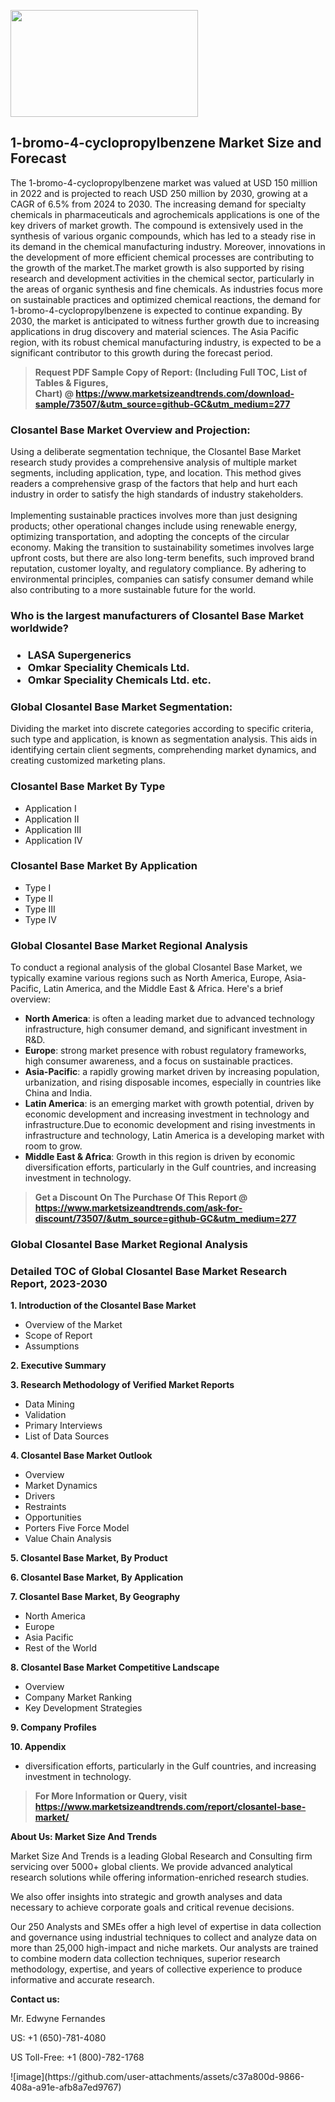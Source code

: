 <p><img class="alignnone size-medium wp-image-20088" src="https://ffe5etoiles.com/wp-content/uploads/2024/12/MST1-300x171.png" alt="" width="300" height="171" /></p><h2>1-bromo-4-cyclopropylbenzene Market Size and Forecast</h2><p>The 1-bromo-4-cyclopropylbenzene market was valued at USD 150 million in 2022 and is projected to reach USD 250 million by 2030, growing at a CAGR of 6.5% from 2024 to 2030. The increasing demand for specialty chemicals in pharmaceuticals and agrochemicals applications is one of the key drivers of market growth. The compound is extensively used in the synthesis of various organic compounds, which has led to a steady rise in its demand in the chemical manufacturing industry. Moreover, innovations in the development of more efficient chemical processes are contributing to the growth of the market.The market growth is also supported by rising research and development activities in the chemical sector, particularly in the areas of organic synthesis and fine chemicals. As industries focus more on sustainable practices and optimized chemical reactions, the demand for 1-bromo-4-cyclopropylbenzene is expected to continue expanding. By 2030, the market is anticipated to witness further growth due to increasing applications in drug discovery and material sciences. The Asia Pacific region, with its robust chemical manufacturing industry, is expected to be a significant contributor to this growth during the forecast period.</p></p><blockquote id="" class=""><strong>Request PDF Sample Copy of Report: (Including Full TOC, List of Tables &amp; Figures, Chart)&nbsp;@&nbsp;<strong><a href="https://www.marketsizeandtrends.com/download-sample/73507/&utm_source=github-GC&utm_medium=277" target="_blank">https://www.marketsizeandtrends.com/download-sample/73507/&utm_source=github-GC&utm_medium=277</a></strong></strong></blockquote><h3 id="" class="">Closantel Base Market&nbsp;Overview and Projection:</h3><p id="" class="">Using a deliberate segmentation technique, the Closantel Base Market research study provides a comprehensive analysis of multiple market segments, including application, type, and location. This method gives readers a comprehensive grasp of the factors that help and hurt each industry in order to satisfy the high standards of industry stakeholders. <br /> <br />Implementing sustainable practices involves more than just designing products; other operational changes include using renewable energy, optimizing transportation, and adopting the concepts of the circular economy. Making the transition to sustainability sometimes involves large upfront costs, but there are also long-term benefits, such improved brand reputation, customer loyalty, and regulatory compliance. By adhering to environmental principles, companies can satisfy consumer demand while also contributing to a more sustainable future for the world.</p><h3 id="" class="">Who is the largest manufacturers of&nbsp;Closantel Base Market worldwide?</h3><h3 class=""><p><ul><li>LASA Supergenerics </li><li> Omkar Speciality Chemicals Ltd. </li><li> Omkar Speciality Chemicals Ltd. etc.</li></ul></p></h3><h3 id="" class="">Global&nbsp;Closantel Base Market Segmentation:</h3><p id="" class="">Dividing the market into discrete categories according to specific criteria, such type and application, is known as segmentation analysis. This aids in identifying certain client segments, comprehending market dynamics, and creating customized marketing plans.</p><h3 id="" class="">Closantel Base Market&nbsp;By Type</h3><p><p><ul><li>Application I</li><li> Application II</li><li> Application III</li><li> Application IV</p></li></ul></p></p><h3 id="" class="">Closantel Base Market&nbsp;By Application</h3><p class=""><p><ul><li>Type I</li><li> Type II</li><li> Type III</li><li> Type IV</li></ul></p></p><h3 id="" class="">Global Closantel Base Market Regional Analysis</h3><p id="" class="">To conduct a regional analysis of the global Closantel Base Market, we typically examine various regions such as North America, Europe, Asia-Pacific, Latin America, and the Middle East &amp; Africa. Here's a brief overview:</p><ul><li><strong>North America</strong>: is often a leading market due to advanced technology infrastructure, high consumer demand, and significant investment in R&amp;D.</li><li><strong>Europe</strong>: strong market presence with robust regulatory frameworks, high consumer awareness, and a focus on sustainable practices.</li><li><strong>Asia-Pacific</strong>: a rapidly growing market driven by increasing population, urbanization, and rising disposable incomes, especially in countries like China and India.</li><li><strong>Latin America</strong>: is an emerging market with growth potential, driven by economic development and increasing investment in technology and infrastructure.Due to economic development and rising investments in infrastructure and technology, Latin America is a developing market with room to grow.</li><li><strong>Middle East &amp; Africa</strong>: Growth in this region is driven by economic diversification efforts, particularly in the Gulf countries, and increasing investment in technology.</li></ul><blockquote id="" class=""><strong>Get a Discount On The Purchase Of This Report @ <strong><a href="https://www.marketsizeandtrends.com/ask-for-discount/73507/&utm_source=github-GC&utm_medium=277" target="_blank">https://www.marketsizeandtrends.com/ask-for-discount/73507/&utm_source=github-GC&utm_medium=277</a></strong></strong></blockquote><h3 id="" class="">Global Closantel Base Market Regional Analysis</h3><h3 id="" class="">Detailed TOC of Global Closantel Base Market Research Report, 2023-2030</h3><p id="" class=""><strong>1. Introduction of the Closantel Base Market</strong></p><ul><li>Overview of the Market</li><li>Scope of Report</li><li>Assumptions</li></ul><p id="" class=""><strong>2. Executive Summary</strong></p><p id="" class=""><strong>3. Research Methodology of Verified Market Reports</strong></p><ul><li>Data Mining</li><li>Validation</li><li>Primary Interviews</li><li>List of Data Sources</li></ul><p id="" class=""><strong>4. Closantel Base Market Outlook</strong></p><ul><li>Overview</li><li>Market Dynamics</li><li>Drivers</li><li>Restraints</li><li>Opportunities</li><li>Porters Five Force Model</li><li>Value Chain Analysis</li></ul><p id="" class=""><strong>5. Closantel Base Market, By Product</strong></p><p id="" class=""><strong>6. Closantel Base Market, By Application</strong></p><p id="" class=""><strong>7. Closantel Base Market, By Geography</strong></p><ul><li>North America</li><li>Europe</li><li>Asia Pacific</li><li>Rest of the World</li></ul><p id="" class=""><strong>8. Closantel Base Market Competitive Landscape</strong></p><ul><li>Overview</li><li>Company Market Ranking</li><li>Key Development Strategies</li></ul><p id="" class=""><strong>9. Company Profiles</strong></p><p id="" class=""><strong>10. Appendix</strong></p><ul><li>diversification efforts, particularly in the Gulf countries, and increasing investment in technology.</li></ul><blockquote id="" class=""><strong>For More Information or Query, visit <strong><strong><a href="https://www.marketsizeandtrends.com/report/closantel-base-market/" target="_blank">https://www.marketsizeandtrends.com/report/closantel-base-market/</a></strong></strong></strong></blockquote><p id="" class=""><strong>About Us: Market Size And Trends</strong></p><p id="" class="">Market Size And Trends is a leading Global Research and Consulting firm servicing over 5000+ global clients. We provide advanced analytical research solutions while offering information-enriched research studies.</p><p id="" class="">We also offer insights into strategic and growth analyses and data necessary to achieve corporate goals and critical revenue decisions.</p><p id="" class="">Our 250 Analysts and SMEs offer a high level of expertise in data collection and governance using industrial techniques to collect and analyze data on more than 25,000 high-impact and niche markets. Our analysts are trained to combine modern data collection techniques, superior research methodology, expertise, and years of collective experience to produce informative and accurate research.</p><p id="" class=""><strong>Contact us:</strong></p><p id="" class="">Mr. Edwyne Fernandes</p><p id="" class="">US: +1 (650)-781-4080</p><p id="" class="">US Toll-Free: +1 (800)-782-1768</p>
![image](https://github.com/user-attachments/assets/c37a800d-9866-408a-a91e-afb8a7ed9767)

